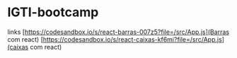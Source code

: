 # IGTI-bootcamp

links
[https://codesandbox.io/s/react-barras-007z5?file=/src/App.js](Barras com react)
[https://codesandbox.io/s/react-caixas-kf6mi?file=/src/App.js](caixas com react)
